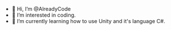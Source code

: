- 👋 Hi, I’m @AlreadyCode
- 👀 I’m interested in coding.
- 🌱 I’m currently learning how to use Unity and it's language C#.
